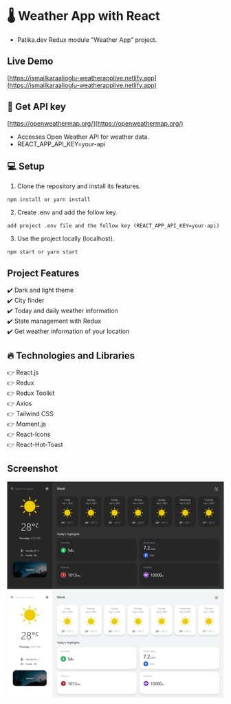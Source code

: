# :thermometer: Weather App with React

- Patika.dev Redux module "Weather App" project.

## Live Demo

[https://ismailkaraalioglu-weatherapplive.netlify.app](https://ismailkaraalioglu-weatherapplive.netlify.app)

## :key: Get API key

[https://openweathermap.org/](https://openweathermap.org/)

- Accesses Open Weather API for weather data.
- REACT_APP_API_KEY=your-api

## :computer: Setup

1. Clone the repository and install its features.

```
npm install or yarn install
```

2. Create .env and add the follow key.

```
add project .env file and the follow key (REACT_APP_API_KEY=your-api)
```

3. Use the project locally (localhost).

```
npm start or yarn start
```

## Project Features

:heavy_check_mark: Dark and light theme <br />
:heavy_check_mark: City finder <br />
:heavy_check_mark: Today and daily weather information <br />
:heavy_check_mark: State management with Redux <br />
:heavy_check_mark: Get weather information of your location <br />

## :fire: Technologies and Libraries

:point_right: React.js <br />
:point_right: Redux <br />
:point_right: Redux Toolkit <br />
:point_right: Axios <br />
:point_right: Tailwind CSS <br />
:point_right: Moment.js <br />
:point_right: React-Icons <br />
:point_right: React-Hot-Toast <br />

## Screenshot

![./src/screenshots/screenshot1.jpg](./src/screenshots/screenshot1.jpg)
![./src/screenshots/screenshot2.jpg](./src/screenshots/screenshot2.jpg)
